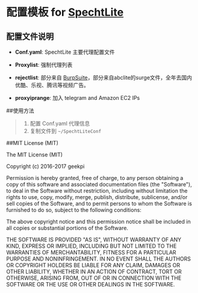 # 配置模板 for [SpechtLite](https://github.com/zhuhaow/SpechtLite)

## 配置文件说明
- **Conf.yaml**: SpechtLite 主要代理配置文件

- **Proxylist**: 强制代理列表

- **rejectlist**: 部分来自 [BurpSuite](https://raw.githubusercontent.com/BurpSuite/CloudGate-RuleList/master/Rule/REJECT)，部分来自abclite的surge文件，全年去国内优酷、乐视、腾讯等视频广告。

- **proxyiprange**: 加入 telegram and Amazon EC2 IPs

##使用方法
> 1. 配置 Conf.yaml 代理信息
> 2. 复制文件到 `~/SpechtLiteConf`

##MIT License (MIT)

The MIT License (MIT)

Copyright (c) 2016-2017 geekpi

Permission is hereby granted, free of charge, to any person obtaining a copy
of this software and associated documentation files (the "Software"), to deal
in the Software without restriction, including without limitation the rights
to use, copy, modify, merge, publish, distribute, sublicense, and/or sell
copies of the Software, and to permit persons to whom the Software is
furnished to do so, subject to the following conditions:

The above copyright notice and this permission notice shall be included in all
copies or substantial portions of the Software.

THE SOFTWARE IS PROVIDED "AS IS", WITHOUT WARRANTY OF ANY KIND, EXPRESS OR
IMPLIED, INCLUDING BUT NOT LIMITED TO THE WARRANTIES OF MERCHANTABILITY,
FITNESS FOR A PARTICULAR PURPOSE AND NONINFRINGEMENT. IN NO EVENT SHALL THE
AUTHORS OR COPYRIGHT HOLDERS BE LIABLE FOR ANY CLAIM, DAMAGES OR OTHER
LIABILITY, WHETHER IN AN ACTION OF CONTRACT, TORT OR OTHERWISE, ARISING FROM,
OUT OF OR IN CONNECTION WITH THE SOFTWARE OR THE USE OR OTHER DEALINGS IN THE
SOFTWARE.

